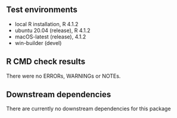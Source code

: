 ## Test environments

-   local R installation, R 4.1.2
-   ubuntu 20.04 (release), R 4.1.2
-   macOS-latest (release), 4.1.2
-   win-builder (devel)


## R CMD check results
There were no ERRORs, WARNINGs or NOTEs. 

  
## Downstream dependencies
There are currently no downstream dependencies for this package


